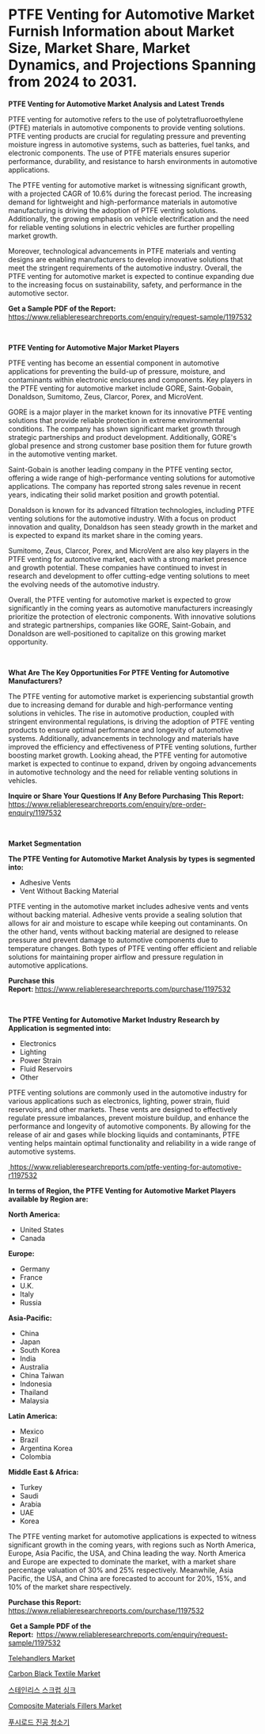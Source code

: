 <p><h1>PTFE Venting for Automotive Market Furnish Information about Market Size, Market Share, Market Dynamics, and Projections Spanning from 2024 to 2031.</h1></p><p><strong>PTFE Venting for Automotive Market Analysis and Latest Trends</strong></p>
<p><p>PTFE venting for automotive refers to the use of polytetrafluoroethylene (PTFE) materials in automotive components to provide venting solutions. PTFE venting products are crucial for regulating pressure and preventing moisture ingress in automotive systems, such as batteries, fuel tanks, and electronic components. The use of PTFE materials ensures superior performance, durability, and resistance to harsh environments in automotive applications.</p><p>The PTFE venting for automotive market is witnessing significant growth, with a projected CAGR of 10.6% during the forecast period. The increasing demand for lightweight and high-performance materials in automotive manufacturing is driving the adoption of PTFE venting solutions. Additionally, the growing emphasis on vehicle electrification and the need for reliable venting solutions in electric vehicles are further propelling market growth.</p><p>Moreover, technological advancements in PTFE materials and venting designs are enabling manufacturers to develop innovative solutions that meet the stringent requirements of the automotive industry. Overall, the PTFE venting for automotive market is expected to continue expanding due to the increasing focus on sustainability, safety, and performance in the automotive sector.</p></p>
<p><strong>Get a Sample PDF of the Report:&nbsp;</strong> <a href="https://www.reliableresearchreports.com/enquiry/request-sample/1197532">https://www.reliableresearchreports.com/enquiry/request-sample/1197532</a></p>
<p>&nbsp;</p>
<p><strong>PTFE Venting for Automotive Major Market Players</strong></p>
<p><p>PTFE venting has become an essential component in automotive applications for preventing the build-up of pressure, moisture, and contaminants within electronic enclosures and components. Key players in the PTFE venting for automotive market include GORE, Saint-Gobain, Donaldson, Sumitomo, Zeus, Clarcor, Porex, and MicroVent.</p><p>GORE is a major player in the market known for its innovative PTFE venting solutions that provide reliable protection in extreme environmental conditions. The company has shown significant market growth through strategic partnerships and product development. Additionally, GORE's global presence and strong customer base position them for future growth in the automotive venting market.</p><p>Saint-Gobain is another leading company in the PTFE venting sector, offering a wide range of high-performance venting solutions for automotive applications. The company has reported strong sales revenue in recent years, indicating their solid market position and growth potential.</p><p>Donaldson is known for its advanced filtration technologies, including PTFE venting solutions for the automotive industry. With a focus on product innovation and quality, Donaldson has seen steady growth in the market and is expected to expand its market share in the coming years.</p><p>Sumitomo, Zeus, Clarcor, Porex, and MicroVent are also key players in the PTFE venting for automotive market, each with a strong market presence and growth potential. These companies have continued to invest in research and development to offer cutting-edge venting solutions to meet the evolving needs of the automotive industry.</p><p>Overall, the PTFE venting for automotive market is expected to grow significantly in the coming years as automotive manufacturers increasingly prioritize the protection of electronic components. With innovative solutions and strategic partnerships, companies like GORE, Saint-Gobain, and Donaldson are well-positioned to capitalize on this growing market opportunity.</p></p>
<p>&nbsp;</p>
<p><strong>What Are The Key Opportunities For PTFE Venting for Automotive Manufacturers?</strong></p>
<p><p>The PTFE venting for automotive market is experiencing substantial growth due to increasing demand for durable and high-performance venting solutions in vehicles. The rise in automotive production, coupled with stringent environmental regulations, is driving the adoption of PTFE venting products to ensure optimal performance and longevity of automotive systems. Additionally, advancements in technology and materials have improved the efficiency and effectiveness of PTFE venting solutions, further boosting market growth. Looking ahead, the PTFE venting for automotive market is expected to continue to expand, driven by ongoing advancements in automotive technology and the need for reliable venting solutions in vehicles.</p></p>
<p><strong>Inquire or Share Your Questions If Any Before Purchasing This Report:</strong> <a href="https://www.reliableresearchreports.com/enquiry/pre-order-enquiry/1197532">https://www.reliableresearchreports.com/enquiry/pre-order-enquiry/1197532</a></p>
<p>&nbsp;</p>
<p><strong>Market Segmentation</strong></p>
<p><strong>The PTFE Venting for Automotive Market Analysis by types is segmented into:</strong></p>
<p><ul><li>Adhesive Vents</li><li>Vent Without Backing Material</li></ul></p>
<p><p>PTFE venting in the automotive market includes adhesive vents and vents without backing material. Adhesive vents provide a sealing solution that allows for air and moisture to escape while keeping out contaminants. On the other hand, vents without backing material are designed to release pressure and prevent damage to automotive components due to temperature changes. Both types of PTFE venting offer efficient and reliable solutions for maintaining proper airflow and pressure regulation in automotive applications.</p></p>
<p><strong>Purchase this Report:&nbsp;</strong><a href="https://www.reliableresearchreports.com/purchase/1197532">https://www.reliableresearchreports.com/purchase/1197532</a></p>
<p>&nbsp;</p>
<p><strong>The PTFE Venting for Automotive Market Industry Research by Application is segmented into:</strong></p>
<p><ul><li>Electronics</li><li>Lighting</li><li>Power Strain</li><li>Fluid Reservoirs</li><li>Other</li></ul></p>
<p><p>PTFE venting solutions are commonly used in the automotive industry for various applications such as electronics, lighting, power strain, fluid reservoirs, and other markets. These vents are designed to effectively regulate pressure imbalances, prevent moisture buildup, and enhance the performance and longevity of automotive components. By allowing for the release of air and gases while blocking liquids and contaminants, PTFE venting helps maintain optimal functionality and reliability in a wide range of automotive systems.</p></p>
<p><a href="https://www.reliableresearchreports.com/ptfe-venting-for-automotive-r1197532">&nbsp;https://www.reliableresearchreports.com/ptfe-venting-for-automotive-r1197532</a></p>
<p><strong>In terms of Region, the PTFE Venting for Automotive Market Players available by Region are:</strong></p>
<p>
    <p> <strong> North America: </strong>
        <ul>
            <li>United States</li>
            <li>Canada</li>
        </ul>
        </p> 
    <p> <strong> Europe: </strong>
        <ul>
            <li>Germany</li>
            <li>France</li>
            <li>U.K.</li>
            <li>Italy</li>
            <li>Russia</li>
        </ul>
        </p> 
    <p> <strong> Asia-Pacific: </strong>
        <ul>
            <li>China</li>
            <li>Japan</li>
            <li>South Korea</li>
            <li>India</li>
            <li>Australia</li>
            <li>China Taiwan</li>
            <li>Indonesia</li>
            <li>Thailand</li>
            <li>Malaysia</li>
        </ul>
        </p> 
    <p> <strong> Latin America: </strong>
        <ul>
            <li>Mexico</li>
            <li>Brazil</li>
            <li>Argentina Korea</li>
            <li>Colombia</li>
        </ul>
        </p> 
    <p> <strong> Middle East & Africa: </strong>
        <ul>
            <li>Turkey</li>
            <li>Saudi</li>
            <li>Arabia</li>
            <li>UAE</li>
            <li>Korea</li>
        </ul>
    </p>
    </p>
<p><p>The PTFE venting market for automotive applications is expected to witness significant growth in the coming years, with regions such as North America, Europe, Asia Pacific, the USA, and China leading the way. North America and Europe are expected to dominate the market, with a market share percentage valuation of 30% and 25% respectively. Meanwhile, Asia Pacific, the USA, and China are forecasted to account for 20%, 15%, and 10% of the market share respectively.</p></p>
<p><strong>Purchase this Report: </strong><a href="https://www.reliableresearchreports.com/purchase/1197532">https://www.reliableresearchreports.com/purchase/1197532</a></p>
<p>&nbsp;<strong>Get a Sample PDF of the Report:&nbsp;&nbsp;</strong><a href="https://www.reliableresearchreports.com/enquiry/request-sample/1197532">https://www.reliableresearchreports.com/enquiry/request-sample/1197532</a></p>
<p><strong></strong></p>
<p><p><a href="https://issuu.com/reportprime-2/docs/telehandlers-market-size-2030.pptx">Telehandlers Market</a></p><p><a href="https://github.com/bznecsdb5/Market-Research-Report-List-1/blob/main/carbon-black-textile-market.md">Carbon Black Textile Market</a></p><p><a href="https://github.com/berlianaparadilla48/Market-Research-Report-List-1/blob/main/7812567143970.md">스테인리스 스크럽 싱크</a></p><p><a href="https://github.com/maesanjaya8/Market-Research-Report-List-1/blob/main/composite-materials-fillers-market.md">Composite Materials Fillers Market</a></p><p><a href="https://github.com/dollarearner151/Market-Research-Report-List-1/blob/main/1932293143969.md">푸시로드 진공 청소기</a></p></p>